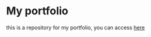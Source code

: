 # My portfolio

this is a repository for my portfolio, you can access [here](https://guilhermejc13.github.io/index.html)
